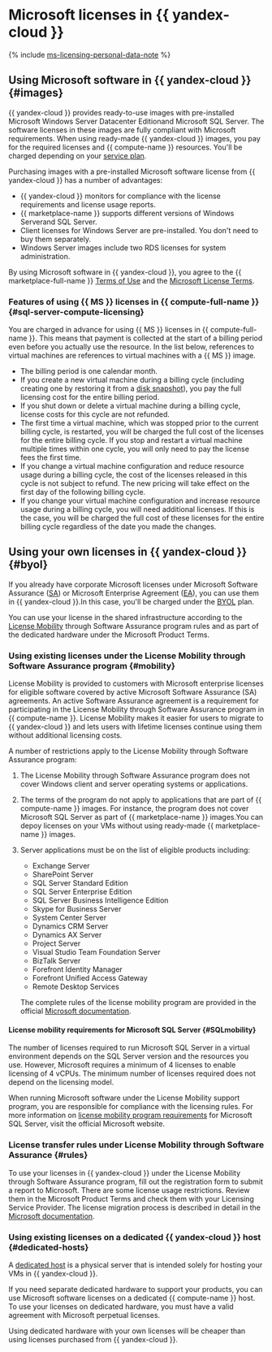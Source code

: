 # Microsoft licenses in {{ yandex-cloud }}

{% include [ms-licensing-personal-data-note](../_includes/ms-licensing-personal-data-note.md) %}

## Using Microsoft software in {{ yandex-cloud }} {#images}

{{ yandex-cloud }} provides ready-to-use images with pre-installed Microsoft Windows Server Datacenter Editionand Microsoft SQL Server. The software licenses in these images are fully compliant with Microsoft requirements. When using ready-made {{ yandex-cloud }} images, you pay for the required licenses and {{ compute-name }} resources. You'll be charged depending on your [service plan](pricing.md).


Purchasing images with a pre-installed Microsoft software license from {{ yandex-cloud }} has a number of advantages:


* {{ yandex-cloud }} monitors for compliance with the license requirements and license usage reports.
* {{ marketplace-name }} supports different versions of Windows Serverand SQL Server.
* Client licenses for Windows Server are pre-installed. You don't need to buy them separately.
* Windows Server images include two RDS licenses for system administration.

By using Microsoft software in {{ yandex-cloud }}, you agree to the {{ marketplace-full-name }} [Terms of Use](https://yandex.ru/legal/cloud_terms_marketplace/) and the [Microsoft License Terms](https://www.microsoft.com/licensing/contracts).



### Features of using {{ MS }} licenses in {{ compute-full-name }} {#sql-server-compute-licensing}

You are charged in advance for using {{ MS }} licenses in {{ compute-full-name }}. This means that payment is collected at the start of a billing period even before you actually use the resource. In the list below, references to virtual machines are references to virtual machines with a {{ MS }} image.

* The billing period is one calendar month.
* If you create a new virtual machine during a billing cycle (including creating one by restoring it from a [disk snapshot](../compute/concepts/backups.md)), you pay the full licensing cost for the entire billing period.
* If you shut down or delete a virtual machine during a billing cycle, license costs for this cycle are not refunded.
* The first time a virtual machine, which was stopped prior to the current billing cycle, is restarted, you will be charged the full cost of the licenses for the entire billing cycle. If you stop and restart a virtual machine multiple times within one cycle, you will only need to pay the license fees the first time.
* If you change a virtual machine configuration and reduce resource usage during a billing cycle, the cost of the licenses released in this cycle is not subject to refund. The new pricing will take effect on the first day of the following billing cycle.
* If you change your virtual machine configuration and increase resource usage during a billing cycle, you will need additional licenses. If this is the case, you will be charged the full cost of these licenses for the entire billing cycle regardless of the date you made the changes.


## Using your own licenses in {{ yandex-cloud }} {#byol}

If you already have corporate Microsoft licenses under Microsoft Software Assurance ([SA](https://www.microsoft.com/en-us/licensing/licensing-programs/software-assurance-default?activetab=software-assurance-default-pivot%3aprimaryr3)) or Microsoft Enterprise Agreement ([EA](https://www.microsoft.com/en-us/licensing/licensing-programs/enterprise?activetab=enterprise-tab%3aprimaryr2)), you can use them in {{ yandex-cloud }}.In this case, you'll be charged under the [BYOL](pricing.md) plan.

You can use your license in the shared infrastructure according to the [License Mobility](https://www.microsoft.com/en-us/licensing/licensing-programs/software-assurance-license-mobility) through Software Assurance program rules and as part of the dedicated hardware under the Microsoft Product Terms.

### Using existing licenses under the License Mobility through Software Assurance program {#mobility}

License Mobility is provided to customers with Microsoft enterprise licenses for eligible software covered by active Microsoft Software Assurance (SA) agreements. An active Software Assurance agreement is a requirement for participating in the License Mobility through Software Assurance program in {{ compute-name }}. License Mobility makes it easier for users to migrate to {{ yandex-cloud }} and lets users with lifetime licenses continue using them without additional licensing costs.

A number of restrictions apply to the License Mobility through Software Assurance program:

1. The License Mobility through Software Assurance program does not cover Windows client and server operating systems or applications.
1. The terms of the program do not apply to applications that are part of {{ compute-name }} images. For instance, the program does not cover Microsoft SQL Server as part of {{ marketplace-name }} images.You can depoy licenses on your VMs without using ready-made {{ marketplace-name }} images.
1. Server applications must be on the list of eligible products including:

   * Exchange Server
   * SharePoint Server
   * SQL Server Standard Edition
   * SQL Server Enterprise Edition
   * SQL Server Business Intelligence Edition
   * Skype for Business Server
   * System Center Server
   * Dynamics CRM Server
   * Dynamics AX Server
   * Project Server
   * Visual Studio Team Foundation Server
   * BizTalk Server
   * Forefront Identity Manager
   * Forefront Unified Access Gateway
   * Remote Desktop Services

   The complete rules of the license mobility program are provided in the official [Microsoft documentation](https://www.microsoft.com/en-us/licensing/product-licensing/products).

#### License mobility requirements for Microsoft SQL Server {#SQLmobility}

The number of licenses required to run Microsoft SQL Server in a virtual environment depends on the SQL Server version and the resources you use. However, Microsoft requires a minimum of 4 licenses to enable licensing of 4 vCPUs. The minimum number of licenses required does not depend on the licensing model.

When running Microsoft software under the License Mobility support program, you are responsible for compliance with the licensing rules. For more information on [license mobility program requirements](https://www.microsoftvolumelicensing.com/DocumentSearch.aspx?Mode=3&DocumentTypeId=2) for Microsoft SQL Server, visit the official Microsoft website.

### License transfer rules under License Mobility through Software Assurance {#rules}

To use your licenses in {{ yandex-cloud }} under the License Mobility through Software Assurance program, fill out the registration form to submit a report to Microsoft. There are some license usage restrictions. Review them in the Microsoft Product Terms and check them with your Licensing Service Provider. The license migration process is described in detail in the [Microsoft documentation](http://download.microsoft.com/download/7/9/b/79bd917e-760b-48b6-a266-796b3e47c47a/License_Mobility_Customer_Verification_Guide.pdf).



### Using existing licenses on a dedicated {{ yandex-cloud }} host {#dedicated-hosts}

A [dedicated host](../compute/concepts/dedicated-host.md) is a physical server that is intended solely for hosting your VMs in {{ yandex-cloud }}.

If you need separate dedicated hardware to support your products, you can use Microsoft software licenses on a dedicated {{ compute-name }} host. To use your licenses on dedicated hardware, you must have a valid agreement with Microsoft perpetual licenses.

Using dedicated hardware with your own licenses will be cheaper than using licenses purchased from {{ yandex-cloud }}.

